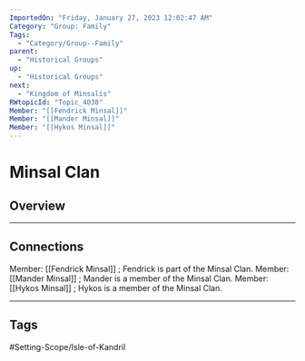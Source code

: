 ```yaml
---
ImportedOn: "Friday, January 27, 2023 12:02:47 AM"
Category: "Group: Family"
Tags:
  - "Category/Group--Family"
parent:
  - "Historical Groups"
up:
  - "Historical Groups"
next:
  - "Kingdom of Minsalis"
RWtopicId: "Topic_4038"
Member: "[[Fendrick Minsal]]"
Member: "[[Mander Minsal]]"
Member: "[[Hykos Minsal]]"
---
```

# Minsal Clan
## Overview
---
## Connections
Member: [[Fendrick Minsal]] ; Fendrick is part of the Minsal Clan.
Member: [[Mander Minsal]] ; Mander is a member of the Minsal Clan.
Member: [[Hykos Minsal]] ; Hykos is a member of the Minsal Clan.


---
## Tags
#Setting-Scope/Isle-of-Kandril

